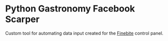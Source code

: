 # Python Gastronomy Facebook Scarper
Custom tool for automating data input created for the [Finebite](https://finebite.co/pl/) control panel.

